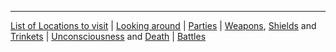 
---
[List of Locations to visit](/locations/index.md) 
 | [Looking around](/look.md) 
 | [Parties](/parties.md)
 | [Weapons](/items/weapons.md), [Shields](/items/shields.md) and [Trinkets](/items/trinkets.md) 
 | [Unconsciousness](/unconscious.md) and [Death](/death.md)
 | [Battles](/battles.md)
